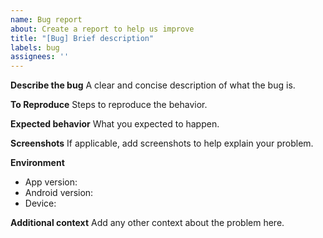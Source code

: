```yaml
---
name: Bug report
about: Create a report to help us improve
title: "[Bug] Brief description"
labels: bug
assignees: ''
---
```


**Describe the bug**
A clear and concise description of what the bug is.

**To Reproduce**
Steps to reproduce the behavior.

**Expected behavior**
What you expected to happen.

**Screenshots**
If applicable, add screenshots to help explain your problem.

**Environment**
- App version:
- Android version:
- Device:

**Additional context**
Add any other context about the problem here.